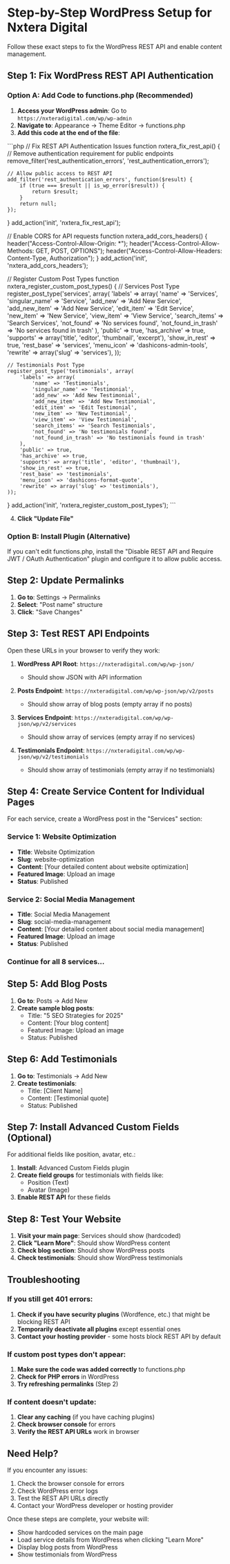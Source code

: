 # Step-by-Step WordPress Setup for Nxtera Digital

Follow these exact steps to fix the WordPress REST API and enable content management.

## Step 1: Fix WordPress REST API Authentication

### Option A: Add Code to functions.php (Recommended)

1. **Access your WordPress admin**: Go to `https://nxteradigital.com/wp/wp-admin`
2. **Navigate to**: Appearance → Theme Editor → functions.php
3. **Add this code at the end of the file**:

\`\`\`php
// Fix REST API Authentication Issues
function nxtera_fix_rest_api() {
    // Remove authentication requirement for public endpoints
    remove_filter('rest_authentication_errors', 'rest_authentication_errors');
    
    // Allow public access to REST API
    add_filter('rest_authentication_errors', function($result) {
        if (true === $result || is_wp_error($result)) {
            return $result;
        }
        return null;
    });
}
add_action('init', 'nxtera_fix_rest_api');

// Enable CORS for API requests
function nxtera_add_cors_headers() {
    header("Access-Control-Allow-Origin: *");
    header("Access-Control-Allow-Methods: GET, POST, OPTIONS");
    header("Access-Control-Allow-Headers: Content-Type, Authorization");
}
add_action('init', 'nxtera_add_cors_headers');

// Register Custom Post Types
function nxtera_register_custom_post_types() {
    // Services Post Type
    register_post_type('services', array(
        'labels' => array(
            'name' => 'Services',
            'singular_name' => 'Service',
            'add_new' => 'Add New Service',
            'add_new_item' => 'Add New Service',
            'edit_item' => 'Edit Service',
            'new_item' => 'New Service',
            'view_item' => 'View Service',
            'search_items' => 'Search Services',
            'not_found' => 'No services found',
            'not_found_in_trash' => 'No services found in trash'
        ),
        'public' => true,
        'has_archive' => true,
        'supports' => array('title', 'editor', 'thumbnail', 'excerpt'),
        'show_in_rest' => true,
        'rest_base' => 'services',
        'menu_icon' => 'dashicons-admin-tools',
        'rewrite' => array('slug' => 'services'),
    ));
    
    // Testimonials Post Type
    register_post_type('testimonials', array(
        'labels' => array(
            'name' => 'Testimonials',
            'singular_name' => 'Testimonial',
            'add_new' => 'Add New Testimonial',
            'add_new_item' => 'Add New Testimonial',
            'edit_item' => 'Edit Testimonial',
            'new_item' => 'New Testimonial',
            'view_item' => 'View Testimonial',
            'search_items' => 'Search Testimonials',
            'not_found' => 'No testimonials found',
            'not_found_in_trash' => 'No testimonials found in trash'
        ),
        'public' => true,
        'has_archive' => true,
        'supports' => array('title', 'editor', 'thumbnail'),
        'show_in_rest' => true,
        'rest_base' => 'testimonials',
        'menu_icon' => 'dashicons-format-quote',
        'rewrite' => array('slug' => 'testimonials'),
    ));
}
add_action('init', 'nxtera_register_custom_post_types');
\`\`\`

4. **Click "Update File"**

### Option B: Install Plugin (Alternative)

If you can't edit functions.php, install the "Disable REST API and Require JWT / OAuth Authentication" plugin and configure it to allow public access.

## Step 2: Update Permalinks

1. **Go to**: Settings → Permalinks
2. **Select**: "Post name" structure
3. **Click**: "Save Changes"

## Step 3: Test REST API Endpoints

Open these URLs in your browser to verify they work:

1. **WordPress API Root**: `https://nxteradigital.com/wp/wp-json/`
   - Should show JSON with API information

2. **Posts Endpoint**: `https://nxteradigital.com/wp/wp-json/wp/v2/posts`
   - Should show array of blog posts (empty array if no posts)

3. **Services Endpoint**: `https://nxteradigital.com/wp/wp-json/wp/v2/services`
   - Should show array of services (empty array if no services)

4. **Testimonials Endpoint**: `https://nxteradigital.com/wp/wp-json/wp/v2/testimonials`
   - Should show array of testimonials (empty array if no testimonials)

## Step 4: Create Service Content for Individual Pages

For each service, create a WordPress post in the "Services" section:

### Service 1: Website Optimization
- **Title**: Website Optimization
- **Slug**: website-optimization
- **Content**: [Your detailed content about website optimization]
- **Featured Image**: Upload an image
- **Status**: Published

### Service 2: Social Media Management
- **Title**: Social Media Management
- **Slug**: social-media-management
- **Content**: [Your detailed content about social media management]
- **Featured Image**: Upload an image
- **Status**: Published

### Continue for all 8 services...

## Step 5: Add Blog Posts

1. **Go to**: Posts → Add New
2. **Create sample blog posts**:
   - Title: "5 SEO Strategies for 2025"
   - Content: [Your blog content]
   - Featured Image: Upload an image
   - Status: Published

## Step 6: Add Testimonials

1. **Go to**: Testimonials → Add New
2. **Create testimonials**:
   - Title: [Client Name]
   - Content: [Testimonial quote]
   - Status: Published

## Step 7: Install Advanced Custom Fields (Optional)

For additional fields like position, avatar, etc.:

1. **Install**: Advanced Custom Fields plugin
2. **Create field groups** for testimonials with fields like:
   - Position (Text)
   - Avatar (Image)
3. **Enable REST API** for these fields

## Step 8: Test Your Website

1. **Visit your main page**: Services should show (hardcoded)
2. **Click "Learn More"**: Should show WordPress content
3. **Check blog section**: Should show WordPress posts
4. **Check testimonials**: Should show WordPress testimonials

## Troubleshooting

### If you still get 401 errors:

1. **Check if you have security plugins** (Wordfence, etc.) that might be blocking REST API
2. **Temporarily deactivate all plugins** except essential ones
3. **Contact your hosting provider** - some hosts block REST API by default

### If custom post types don't appear:

1. **Make sure the code was added correctly** to functions.php
2. **Check for PHP errors** in WordPress
3. **Try refreshing permalinks** (Step 2)

### If content doesn't update:

1. **Clear any caching** (if you have caching plugins)
2. **Check browser console** for errors
3. **Verify the REST API URLs** work in browser

## Need Help?

If you encounter any issues:
1. Check the browser console for errors
2. Check WordPress error logs
3. Test the REST API URLs directly
4. Contact your WordPress developer or hosting provider

Once these steps are complete, your website will:
- Show hardcoded services on the main page
- Load service details from WordPress when clicking "Learn More"
- Display blog posts from WordPress
- Show testimonials from WordPress
